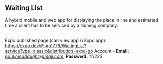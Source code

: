 ## Waiting List
A hybrid mobile and web app for displaying the place in line and estimated time a client has to be serviced by a pluming company.</br></br>

Expo published page (can view app in Expo app): https://expo.dev/@pm1776/WaitingList?serviceType=classic&distribution=expo-go
Account - <b>Email:</b> <i>paul.meddaugh@gmail.com</i>, <b>Password:</b> <i>111223</i>